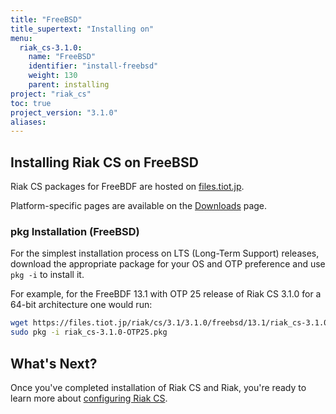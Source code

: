 ```yaml
---
title: "FreeBSD"
title_supertext: "Installing on"
menu:
  riak_cs-3.1.0:
    name: "FreeBSD"
    identifier: "install-freebsd"
    weight: 130
    parent: installing
project: "riak_cs"
toc: true
project_version: "3.1.0"
aliases:
---
```


[files freebsd]:     https://files.tiot.jp/riak/cs/3.1/3.1.0/freebsd/
[downloads freebsd]: {{<baseurl>}}riak/cs/3.1.0/downloads#freebsd
[configure cs]:      {{<baseurl>}}riak/cs/3.1.0/configuring

## Installing Riak CS on FreeBSD

Riak CS packages for FreeBDF are hosted on
[files.tiot.jp][files freebsd].

Platform-specific pages are available on the [Downloads][downloads freebsd] page.

### pkg Installation (FreeBSD)

For the simplest installation process on LTS (Long-Term Support)
releases, download the appropriate package for your OS and OTP preference
and use `pkg -i` to install it.

For example, for the FreeBDF 13.1 with OTP 25 release of Riak CS 3.1.0 for a 64-bit architecture one would run:

```bash
wget https://files.tiot.jp/riak/cs/3.1/3.1.0/freebsd/13.1/riak_cs-3.1.0-OTP25.pkg
sudo pkg -i riak_cs-3.1.0-OTP25.pkg
```

## What's Next?

Once you've completed installation of Riak CS and Riak, you're ready to
learn more about [configuring Riak CS][configure cs].
